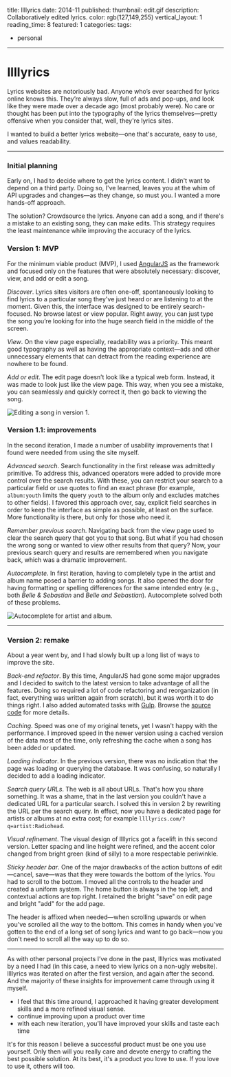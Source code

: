 title: llllyrics
date: 2014-11
published:
thumbnail: edit.gif
description: Collaboratively edited lyrics.
color: rgb(127,149,255)
vertical_layout: 1
reading_time: 8
featured: 1
categories:
tags:
- personal
---

# llllyrics

Lyrics websites are notoriously bad. Anyone who’s ever searched for lyrics online knows this. They’re always slow, full of ads and pop-ups, and look like they were made over a decade ago (most probably were). No care or thought has been put into the typography of the lyrics themselves—pretty offensive when you consider that, well, they're lyrics sites.

I wanted to build a better lyrics website—one that's accurate, easy to use, and values readability.

---
### Initial planning

Early on, I had to decide where to get the lyrics content. I didn't want to depend on a third party. Doing so, I've learned, leaves you at the whim of API upgrades and changes—as they change, so must you. I wanted a more hands-off approach.

The solution? Crowdsource the lyrics. Anyone can add a song, and if there's a mistake to an existing song, they can make edits. This strategy requires the least maintenance while improving the accuracy of the lyrics.

### Version 1: MVP

For the minimum viable product (MVP), I used [AngularJS](https://angularjs.org/) as the framework and focused only on the features that were absolutely necessary: discover, view, and add or edit a song.

*Discover*. Lyrics sites visitors are often one-off, spontaneously looking to find lyrics to a particular song they've just heard or are listening to at the moment. Given this, the interface was designed to be entirely search-focused. No browse latest or view popular. Right away, you can just type the song you’re looking for into the huge search field in the middle of the screen.

*View*. On the view page especially, readability was a priority. This meant good typography as well as having the appropriate context—ads and other unnecessary elements that can detract from the reading experience are nowhere to be found.

*Add or edit*. The edit page doesn’t look like a typical web form. Instead, it was made to look just like the view page. This way, when you see a mistake, you can seamlessly and quickly correct it, then go back to viewing the song.

<img class="default" src="temp/v1/edit.gif" alt="Editing a song in version 1.">

### Version 1.1: improvements

In the second iteration, I made a number of usability improvements that I found were needed from using the site myself.

*Advanced search*. Search functionality in the first release was admittedly primitive. To address this, advanced operators were added to provide more control over the search results. With these, you can restrict your search to a particular field or use quotes to find an exact phrase (for example, `album:youth` limits the query `youth` to the album only and excludes matches to other fields). I favored this approach over, say, explicit field searches in order to keep the interface as simple as possible, at least on the surface. More functionality is there, but only for those who need it.

*Remember previous search*. Navigating back from the view page used to clear the search query that got you to that song. But what if you had chosen the wrong song or wanted to view other results from that query? Now, your previous search query and results are remembered when you navigate back, which was a dramatic improvement.

*Autocomplete*. In first iteration, having to completely type in the artist and album name posed a barrier to adding songs. It also opened the door for having formatting or spelling differences for the same intended entry (e.g., both *Belle & Sebastian* and *Belle and Sebastian*). Autocomplete solved both of these problems.

<img class="default" src="temp/v1/autocomplete.png" alt="Autocomplete for artist and album.">

---
### Version 2: remake

About a year went by, and I had slowly built up a long list of ways to improve the site.

*Back-end refactor*. By this time, AngularJS had gone some major upgrades and I decided to switch to the latest version to take advantage of all the features. Doing so required a lot of code refactoring and reorganization (in fact, everything was written again from scratch), but it was worth it to do things right. I also added automated tasks with [Gulp](http://gulpjs.com/). Browse the [source code](https://github.com/justinjaywang/llllyrics) for more details.

*Caching*. Speed was one of my original tenets, yet I wasn't happy with the performance. I improved speed in the newer version using a cached version of the data most of the time, only refreshing the cache when a song has been added or updated.

*Loading indicator*. In the previous version, there was no indication that the page was loading or querying the database. It was confusing, so naturally I decided to add a loading indicator.

<!-- PICTURE: lllloading GIF -->

<!-- search query URLs -->
*Search query URLs*. The web is all about URLs. That's how you share something. It was a shame, that in the last version you couldn't have a dedicated URL for a particular search. I solved this in version 2 by rewriting the URL per the search query. In effect, now you have a dedicated page for artists or albums at no extra cost; for example `llllyrics.com/?q=artist:Radiohead`.

<!-- visual refinements, new branding -->
*Visual refinement*. The visual design of llllyrics got a facelift in this second version. Letter spacing and line height were refined, and the accent color changed from bright green (kind of silly) to a more respectable periwinkle.

<!-- PICTURE: gif showing evolution of search page -->

<!-- moved buttons to bar -->
*Sticky header bar*. One of the major drawbacks of the action buttons of edit—cancel, save—was that they were towards the bottom of the lyrics. You had to scroll to the bottom. I moved all the controls to the header and created a uniform system. The home button is always in the top left, and contextual actions are top right. I retained the bright "save" on edit page and bright "add" for the add page.

The header is affixed when needed—when scrolling upwards or when you've scrolled all the way to the bottom. This comes in handy when you've gotten to the end of a long set of song lyrics and want to go back—now you don't need to scroll all the way up to do so.

<!-- PICTURE: gif showing bar when scrolled to bottom? -->

---
<!-- learnings -->
As with other personal projects I’ve done in the past, llllyrics was motivated by a need I had (in this case, a need to view lyrics on a non-ugly website). llllyrics was iterated on after the first version, and again after the second. And the majority of these insights for improvement came through using it myself.

- I feel that this time around, I approached it having greater development skills and a more refined visual sense. <!-- fix that wording -->
- continue improving upon a product over time
- with each new iteration, you'll have improved your skills and taste each time

It's for this reason I believe a successful product must be one you use yourself. Only then will you really care and devote energy to crafting the best possible solution. At its best, it's a product you love to use. If you love to use it, others will too.
